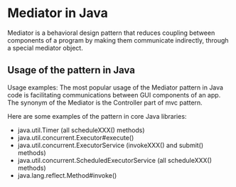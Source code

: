 # Mediator in Java

Mediator is a behavioral design pattern that reduces coupling between 
components of a program by making them communicate indirectly, 
through a special mediator object.


## Usage of the pattern in Java

Usage examples: The most popular usage of the Mediator pattern in Java code is 
facilitating communications between GUI components of an app. 
The synonym of the Mediator is the Controller part of mvc pattern.

Here are some examples of the pattern in core Java libraries:

- java.util.Timer (all scheduleXXX() methods)
- java.util.concurrent.Executor#execute()
- java.util.concurrent.ExecutorService (invokeXXX() and submit() methods)
- java.util.concurrent.ScheduledExecutorService (all scheduleXXX() methods)
- java.lang.reflect.Method#invoke()
